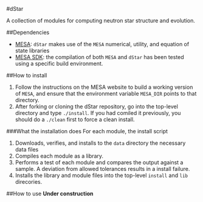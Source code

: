 #dStar

A collection of modules for computing neutron star structure and evolution.

##Dependencies
* [MESA](http://mesa.sourceforge.net): `dStar` makes use of the `MESA` numerical, utility, and equation of state libraries
* [MESA SDK](http://www.astro.wisc.edu/~townsend/static.php?ref=mesasdk): the compilation of both `MESA` and `dStar` has been tested using a specific build environment.

##How to install
1. Follow the instructions on the MESA website to build a working version of `MESA`, and ensure that the environment variable `MESA_DIR` points to that directory.
2. After forking or cloning the dStar repository, go into the top-level directory and type `./install`.  If you had comiled it previously, you should do a `./clean` first to force a clean install.

###What the installation does
For each module, the install script
1. Downloads, verifies, and installs to the `data` directory the necessary data files
2. Compiles each module as a library.
3. Performs a test of each module and compares the output against a sample.  A deviation from allowed tolerances results in a install failure.
4. Installs the library and module files into the top-level `install` and `lib` direcories.

##How to use
**Under construction**
